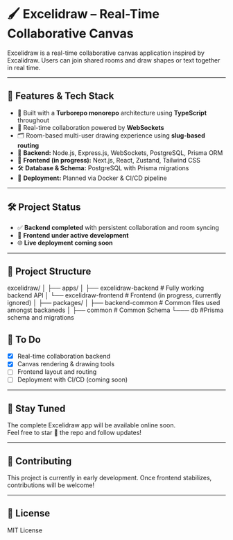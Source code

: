 # 🖌️ Excelidraw – Real-Time Collaborative Canvas

Excelidraw is a real-time collaborative canvas application inspired by Excalidraw. Users can join shared rooms and draw shapes or text together in real time.

---

## 🔧 Features & Tech Stack

- 🧠 Built with a **Turborepo monorepo** architecture using **TypeScript** throughout
- 🔌 Real-time collaboration powered by **WebSockets**
- 🗂️ Room-based multi-user drawing experience using **slug-based routing**
- 🧱 **Backend:** Node.js, Express.js, WebSockets, PostgreSQL, Prisma ORM
- 🎨 **Frontend (in progress):** Next.js, React, Zustand, Tailwind CSS
- 🛠️ **Database & Schema:** PostgreSQL with Prisma migrations
- 🚀 **Deployment:** Planned via Docker & CI/CD pipeline

---

## 🛠️ Project Status

- ✅ **Backend completed** with persistent collaboration and room syncing
- 🔧 **Frontend under active development**
- 🌐 **Live deployment coming soon**

---

## 📂 Project Structure

excelidraw/
│
├── apps/
│ ├── excelidraw-backend # Fully working backend API
│ └── excelidraw-frontend # Frontend (in progress, currently ignored)
│
├── packages/
│    ├── backend-common # Common files used amongst backaneds
│    ├── common # Common Schema
└─── db #Prisma schema and migrations


## 📌 To Do

- [x] Real-time collaboration backend
- [x] Canvas rendering & drawing tools
- [ ] Frontend layout and routing
- [ ] Deployment with CI/CD (coming soon)

---

## 📣 Stay Tuned

The complete Excelidraw app will be available online soon.  
Feel free to star 🌟 the repo and follow updates!

---

## 🤝 Contributing

This project is currently in early development. Once frontend stabilizes, contributions will be welcome!

---

## 📜 License

MIT License